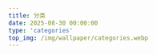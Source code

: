 ```yaml
---
title: 分类
date: 2025-08-30 00:00:00
type: 'categories'
top_img: /img/wallpaper/categories.webp
---
```

